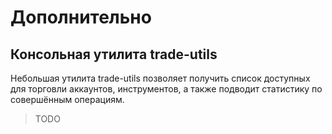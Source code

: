 # Дополнительно

## Консольная утилита trade-utils

Небольшая утилита trade-utils позволяет получить список доступных для торговли
аккаунтов, инструментов, а также подводит статистику по совершённым операциям.

> TODO 
